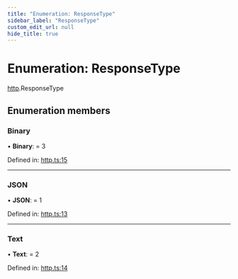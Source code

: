 ```yaml
---
title: "Enumeration: ResponseType"
sidebar_label: "ResponseType"
custom_edit_url: null
hide_title: true
---
```


# Enumeration: ResponseType

[http](../modules/http.md).ResponseType

## Enumeration members

### Binary

• **Binary**: = 3

Defined in: [http.ts:15](https://github.com/tauri-apps/tauri/blob/850a99a5/tooling/api/src/http.ts#L15)

___

### JSON

• **JSON**: = 1

Defined in: [http.ts:13](https://github.com/tauri-apps/tauri/blob/850a99a5/tooling/api/src/http.ts#L13)

___

### Text

• **Text**: = 2

Defined in: [http.ts:14](https://github.com/tauri-apps/tauri/blob/850a99a5/tooling/api/src/http.ts#L14)
